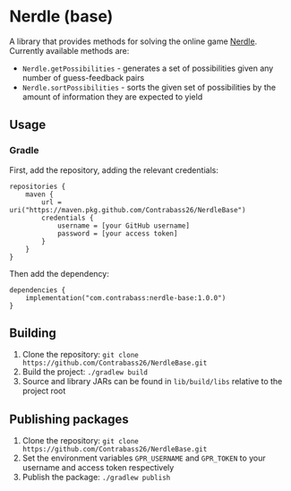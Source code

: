 # Nerdle (base)
A library that provides methods for solving the online game [Nerdle](https://nerdlegame.com/). Currently available methods are:
* `Nerdle.getPossibilities` - generates a set of possibilities given any number of guess-feedback pairs
* `Nerdle.sortPossibilities` - sorts the given set of possibilities by the amount of information they are expected to yield

## Usage
### Gradle
First, add the repository, adding the relevant credentials:
```
repositories {
    maven {
        url = uri("https://maven.pkg.github.com/Contrabass26/NerdleBase")
        credentials {
            username = [your GitHub username]
            password = [your access token]
        }
    }
}
```
Then add the dependency:
```
dependencies {
    implementation("com.contrabass:nerdle-base:1.0.0")
}
```

## Building
1. Clone the repository: `git clone https://github.com/Contrabass26/NerdleBase.git`
2. Build the project: `./gradlew build`
3. Source and library JARs can be found in `lib/build/libs` relative to the project root

## Publishing packages
1. Clone the repository: `git clone https://github.com/Contrabass26/NerdleBase.git`
2. Set the environment variables `GPR_USERNAME` and `GPR_TOKEN` to your username and access token respectively
3. Publish the package: `./gradlew publish`
